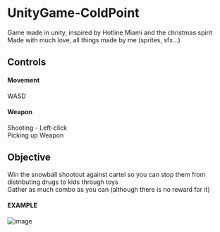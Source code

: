 # UnityGame-ColdPoint
 Game made in unity, inspired by Hotline Miami and the christmas spirit<br />
 Made with much love, all things made by me (sprites, sfx...)
## Controls
#### Movement
 WASD
#### Weapon
 Shooting - Left-click <br />
 Picking up Weapon
   
## Objective
 Win the snowball shootout against cartel so you can stop them from distributing drugs to kids through toys <br />
 Gather as much combo as you can (although there is no reward for it)

#### EXAMPLE
![image](https://github.com/user-attachments/assets/91b2212a-f5a0-421e-932d-f724e8769955)
